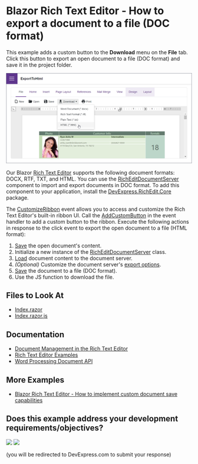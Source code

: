 # Blazor Rich Text Editor - How to export a document to a file (DOC format)

This example adds a custom button to the **Download** menu on the **File** tab. Click this button to export an open document to a file (DOC format) and save it in the project folder.

![Blazor DxRichEdit export a document to the HTML](/images/export-to-html.png)

Our Blazor [Rich Text Editor](https://docs.devexpress.com/Blazor/401891/rich-text-editor) supports the following document formats: DOCX, RTF, TXT, and HTML. You can use the [RichEditDocumentServer](https://docs.devexpress.com/OfficeFileAPI/DevExpress.XtraRichEdit.RichEditDocumentServer) component to import and export documents in DOC format. To add this component to your application, install the [DevExpress.RichEdit.Core](https://nuget.devexpress.com/packages/DevExpress.RichEdit.Core/) package.

The [CustomizeRibbon](https://docs.devexpress.com/Blazor/DevExpress.Blazor.RichEdit.DxRichEdit.CustomizeRibbon) event allows you to access and customize the Rich Text Editor's built-in ribbon UI. Call the [AddCustomButton](https://docs.devexpress.com/Blazor/DevExpress.Blazor.Office.BarItemCollection.AddCustomButton(System.String-System.Func-System.Threading.Tasks.Task-)) in the event handler to add a custom button to the ribbon. Execute the following actions in response to the click event to export the open document to a file (HTML format):

1. [Save](https://docs.devexpress.com/Blazor/DevExpress.Blazor.RichEdit.DxRichEdit.SaveDocumentAsync(System.Threading.CancellationToken)) the open document's content.
2. Initialize a new instance of the [RichEditDocumentServer](https://docs.devexpress.com/OfficeFileAPI/DevExpress.XtraRichEdit.RichEditDocumentServer) class.
3. [Load](https://docs.devexpress.com/OfficeFileAPI/DevExpress.XtraRichEdit.RichEditDocumentServer.LoadDocument(System.Byte--)) document content to the document server.
4. *(Optional)* Customize the document server's [export options](https://docs.devexpress.com/OfficeFileAPI/DevExpress.XtraRichEdit.RichEditControlOptionsBase.Export).
5. [Save](https://docs.devexpress.com/OfficeFileAPI/DevExpress.XtraRichEdit.RichEditDocumentServer.SaveDocument(DevExpress.XtraRichEdit.DocumentFormat)) the document to a file (DOC format).
6. Use the [](https://learn.microsoft.com/en-us/aspnet/core/blazor/file-downloads#download-from-a-stream) JS function to download the file.

## Files to Look At

- [Index.razor](./CS/ExportToHtml/Pages/Index.razor)
- [Index.razor.js](./CS/ExportToHtml/Pages/Index.razor.js)

## Documentation

- [Document Management in the Rich Text Editor](https://docs.devexpress.com/Blazor/403344/rich-edit/document-management)
- [Rich Text Editor Examples](https://docs.devexpress.com/Blazor/403343/rich-edit/examples)
- [Word Processing Document API](https://docs.devexpress.com/OfficeFileAPI/17488/word-processing-document-api)
 
## More Examples

- [Blazor Rich Text Editor - How to implement custom document save capabilities](https://github.com/DevExpress-Examples/blazor-dxrichedit-custom-saving)
<!-- feedback -->
## Does this example address your development requirements/objectives?

[<img src="https://www.devexpress.com/support/examples/i/yes-button.svg"/>](https://www.devexpress.com/support/examples/survey.xml?utm_source=github&utm_campaign=blazor-dxrichedit-export-to-html&~~~was_helpful=yes) [<img src="https://www.devexpress.com/support/examples/i/no-button.svg"/>](https://www.devexpress.com/support/examples/survey.xml?utm_source=github&utm_campaign=blazor-dxrichedit-export-to-html&~~~was_helpful=no)

(you will be redirected to DevExpress.com to submit your response)
<!-- feedback end -->

